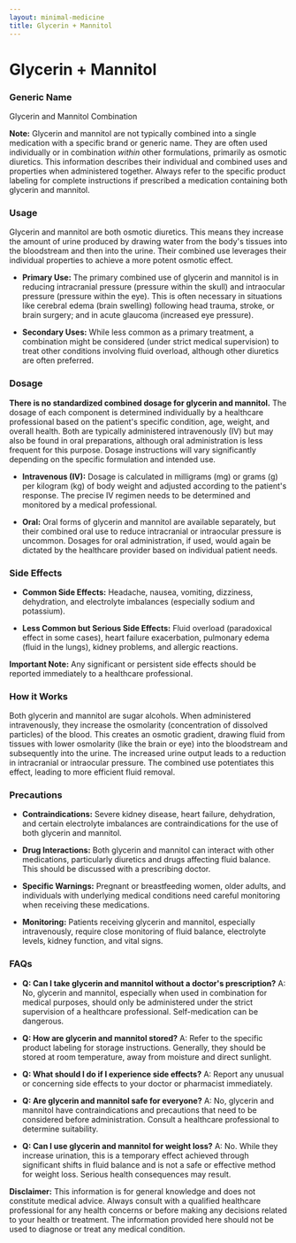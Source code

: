 ```yaml
---
layout: minimal-medicine
title: Glycerin + Mannitol
---
```


# Glycerin + Mannitol
### Generic Name
Glycerin and Mannitol Combination

**Note:**  Glycerin and mannitol are not typically combined into a single medication with a specific brand or generic name.  They are often used individually or in combination *within* other formulations, primarily as osmotic diuretics. This information describes their individual and combined uses and properties when administered together.  Always refer to the specific product labeling for complete instructions if prescribed a medication containing both glycerin and mannitol.

### Usage

Glycerin and mannitol are both osmotic diuretics.  This means they increase the amount of urine produced by drawing water from the body's tissues into the bloodstream and then into the urine.  Their combined use leverages their individual properties to achieve a more potent osmotic effect.

* **Primary Use:**  The primary combined use of glycerin and mannitol is in reducing intracranial pressure (pressure within the skull) and intraocular pressure (pressure within the eye). This is often necessary in situations like cerebral edema (brain swelling) following head trauma, stroke, or brain surgery; and in acute glaucoma (increased eye pressure).

* **Secondary Uses:**  While less common as a primary treatment, a combination might be considered (under strict medical supervision) to treat other conditions involving fluid overload, although other diuretics are often preferred.


### Dosage

**There is no standardized combined dosage for glycerin and mannitol.** The dosage of each component is determined individually by a healthcare professional based on the patient's specific condition, age, weight, and overall health.  Both are typically administered intravenously (IV) but may also be found in oral preparations, although oral administration is less frequent for this purpose.  Dosage instructions will vary significantly depending on the specific formulation and intended use.

* **Intravenous (IV):** Dosage is calculated in milligrams (mg) or grams (g) per kilogram (kg) of body weight and adjusted according to the patient's response.  The precise IV regimen needs to be determined and monitored by a medical professional.

* **Oral:** Oral forms of glycerin and mannitol are available separately, but their combined oral use to reduce intracranial or intraocular pressure is uncommon. Dosages for oral administration, if used, would again be dictated by the healthcare provider based on individual patient needs.


### Side Effects

* **Common Side Effects:** Headache, nausea, vomiting, dizziness, dehydration, and electrolyte imbalances (especially sodium and potassium).

* **Less Common but Serious Side Effects:**  Fluid overload (paradoxical effect in some cases), heart failure exacerbation, pulmonary edema (fluid in the lungs), kidney problems, and allergic reactions.

**Important Note:**  Any significant or persistent side effects should be reported immediately to a healthcare professional.



### How it Works

Both glycerin and mannitol are sugar alcohols.  When administered intravenously, they increase the osmolarity (concentration of dissolved particles) of the blood.  This creates an osmotic gradient, drawing fluid from tissues with lower osmolarity (like the brain or eye) into the bloodstream and subsequently into the urine. The increased urine output leads to a reduction in intracranial or intraocular pressure.  The combined use potentiates this effect, leading to more efficient fluid removal.


### Precautions

* **Contraindications:**  Severe kidney disease, heart failure, dehydration, and certain electrolyte imbalances are contraindications for the use of both glycerin and mannitol.

* **Drug Interactions:**  Both glycerin and mannitol can interact with other medications, particularly diuretics and drugs affecting fluid balance. This should be discussed with a prescribing doctor.

* **Specific Warnings:**  Pregnant or breastfeeding women, older adults, and individuals with underlying medical conditions need careful monitoring when receiving these medications.

* **Monitoring:**  Patients receiving glycerin and mannitol, especially intravenously, require close monitoring of fluid balance, electrolyte levels, kidney function, and vital signs.


### FAQs

* **Q: Can I take glycerin and mannitol without a doctor's prescription?**  A: No, glycerin and mannitol, especially when used in combination for medical purposes, should only be administered under the strict supervision of a healthcare professional.  Self-medication can be dangerous.

* **Q: How are glycerin and mannitol stored?** A: Refer to the specific product labeling for storage instructions. Generally, they should be stored at room temperature, away from moisture and direct sunlight.

* **Q: What should I do if I experience side effects?** A: Report any unusual or concerning side effects to your doctor or pharmacist immediately.

* **Q: Are glycerin and mannitol safe for everyone?** A: No, glycerin and mannitol have contraindications and precautions that need to be considered before administration. Consult a healthcare professional to determine suitability.

* **Q:  Can I use glycerin and mannitol for weight loss?**  A: No.  While they increase urination, this is a temporary effect achieved through significant shifts in fluid balance and is not a safe or effective method for weight loss.  Serious health consequences may result.


**Disclaimer:** This information is for general knowledge and does not constitute medical advice. Always consult with a qualified healthcare professional for any health concerns or before making any decisions related to your health or treatment.  The information provided here should not be used to diagnose or treat any medical condition.
